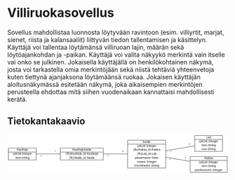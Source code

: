 # Villiruokasovellus
Sovellus mahdollistaa luonnosta löytyvään ravintoon (esim. villiyrtit, marjat, sienet, riista ja kalansaaliit) liittyvän tiedon tallentamisen ja käsittelyn. Käyttäjä voi tallentaa löytämänsä villiruoan lajin, määrän sekä löytöajankohdan ja -paikan. Käyttäjä voi valita näkyykö merkintä vain itselle vai onko se julkinen. Jokaisella käyttäjällä on henkilökohtainen näkymä, josta voi tarkastella omia merkintöjään sekä niistä tehtäviä yhteenvetoja kuten tiettynä ajanjaksona löytämäänsä ruokaa. Jokaisen käyttäjän aloitusnäkymässä esitetään näkymä, joka aikaisempien merkintöjen perusteella ehdottaa mitä siihen vuodenaikaan kannattaisi mahdollisesti kerätä.

## Tietokantakaavio
![tietokantakaavio](https://github.com/tumajote/Villiruokasovellus/blob/master/dokumentaatio/Tietokantakaavio.png)
